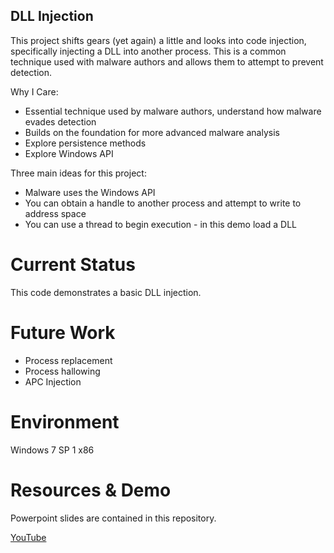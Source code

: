 ## DLL Injection

This project shifts gears (yet again) a little and looks into code injection, specifically injecting a DLL into another process.  This is a common technique used with malware authors and allows them to attempt to prevent detection.

Why I Care:

* Essential technique used by malware authors, understand how malware evades detection
* Builds on the foundation for more advanced malware analysis
* Explore persistence methods
* Explore Windows API

Three main ideas for this project:

* Malware uses the Windows API
* You can obtain a handle to another process and attempt to write to address space
* You can use a thread to begin execution - in this demo load a DLL

# Current Status

This code demonstrates a basic DLL injection.

# Future Work

* Process replacement
* Process hallowing
* APC Injection

# Environment

Windows 7 SP 1 x86

# Resources & Demo

Powerpoint slides are contained in this repository.

[YouTube]()
